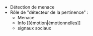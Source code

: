 - Détection de menace
- Rôle de "détecteur de la pertinence" :
	- Menace
	- Info [[émotion|émotionnelles]]
	- signaux sociaux
